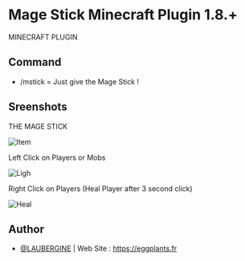 # Mage Stick Minecraft Plugin 1.8.+
MINECRAFT PLUGIN 

## Command 
- /mstick = Just give the Mage Stick !

## Sreenshots

THE MAGE STICK 

![Item](https://cdn.discordapp.com/attachments/804432361693511700/1115417467657912421/image.png)

Left Click on Players or Mobs

![Ligh](https://cdn.discordapp.com/attachments/804432361693511700/1115414110868340797/image.png)

Right Click on Players (Heal Player after 3 second click)

![Heal](https://cdn.discordapp.com/attachments/804432361693511700/1115414622191755374/image.png)


## Author

- [@LAUBERGINE](https://www.github.com/LAUBERGINE)
    | Web Site : https://eggplants.fr
